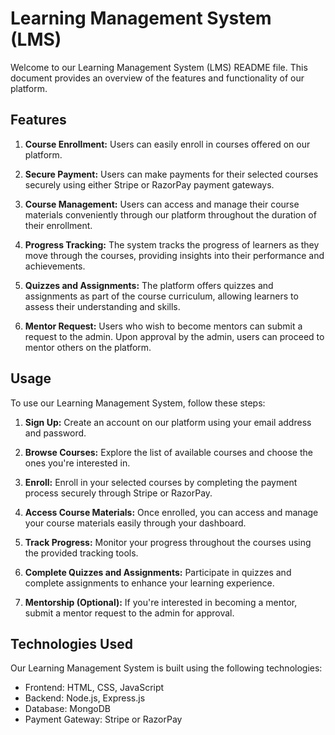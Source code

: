 # Learning Management System (LMS)

Welcome to our Learning Management System (LMS) README file. This document provides an overview of the features and functionality of our platform.

## Features

1. **Course Enrollment:** Users can easily enroll in courses offered on our platform.

2. **Secure Payment:** Users can make payments for their selected courses securely using either Stripe or RazorPay payment gateways.

3. **Course Management:** Users can access and manage their course materials conveniently through our platform throughout the duration of their enrollment.

4. **Progress Tracking:** The system tracks the progress of learners as they move through the courses, providing insights into their performance and achievements.

5. **Quizzes and Assignments:** The platform offers quizzes and assignments as part of the course curriculum, allowing learners to assess their understanding and skills.

6. **Mentor Request:** Users who wish to become mentors can submit a request to the admin. Upon approval by the admin, users can proceed to mentor others on the platform.

## Usage

To use our Learning Management System, follow these steps:

1. **Sign Up:** Create an account on our platform using your email address and password.

2. **Browse Courses:** Explore the list of available courses and choose the ones you're interested in.

3. **Enroll:** Enroll in your selected courses by completing the payment process securely through Stripe or RazorPay.

4. **Access Course Materials:** Once enrolled, you can access and manage your course materials easily through your dashboard.

5. **Track Progress:** Monitor your progress throughout the courses using the provided tracking tools.

6. **Complete Quizzes and Assignments:** Participate in quizzes and complete assignments to enhance your learning experience.

7. **Mentorship (Optional):** If you're interested in becoming a mentor, submit a mentor request to the admin for approval.

## Technologies Used

Our Learning Management System is built using the following technologies:

- Frontend: HTML, CSS, JavaScript
- Backend: Node.js, Express.js
- Database: MongoDB
- Payment Gateway: Stripe or RazorPay
